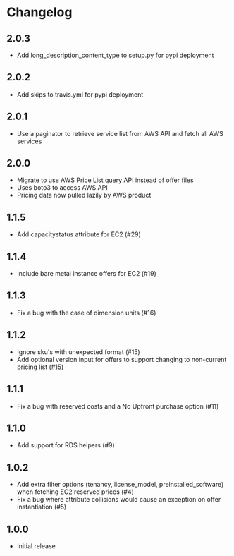 # Changelog

## 2.0.3
 * Add long_description_content_type to setup.py for pypi deployment

## 2.0.2
 * Add skips to travis.yml for pypi deployment

## 2.0.1
 * Use a paginator to retrieve service list from AWS API and fetch all AWS services

## 2.0.0

 * Migrate to use AWS Price List query API instead of offer files
 * Uses boto3 to access AWS API
 * Pricing data now pulled lazily by AWS product

## 1.1.5

 * Add capacitystatus attribute for EC2 (#29)

## 1.1.4

 * Include bare metal instance offers for EC2 (#19)

## 1.1.3

 * Fix a bug with the case of dimension units (#16)

## 1.1.2

* Ignore sku's with unexpected format (#15)
* Add optional version input for offers to support changing to non-current pricing list (#15)

## 1.1.1

* Fix a bug with reserved costs and a No Upfront purchase option (#11)

## 1.1.0

* Add support for RDS helpers (#9)

## 1.0.2

* Add extra filter options (tenancy, license_model, preinstalled_software) when fetching EC2 reserved prices (#4)
* Fix a bug where attribute collisions would cause an exception on offer instantiation (#5)

## 1.0.0

* Initial release
